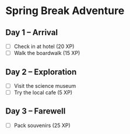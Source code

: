 # Spring Break Adventure

## Day 1 – Arrival
- [ ] Check in at hotel (20 XP)
- [ ] Walk the boardwalk (15 XP)

## Day 2 – Exploration
- [ ] Visit the science museum
- [ ] Try the local cafe (5 XP)

## Day 3 – Farewell
- [ ] Pack souvenirs (25 XP)
